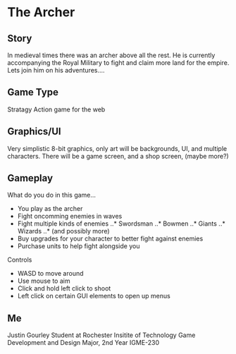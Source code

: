# The Archer

## Story
In medieval times there was an archer above all the rest. He is currently accompanying the Royal Military to fight and claim more land for the empire. Lets join him on his adventures....

## Game Type
Stratagy Action game for the web

## Graphics/UI
Very simplistic 8-bit graphics, only art will be backgrounds, UI, and multiple characters. There will be a game screen, and a shop screen, (maybe more?)

## Gameplay
What do you do in this game...
* You play as the archer
* Fight oncomming enemies in waves
* Fight multiple kinds of enemies
..* Swordsman
..* Bowmen
..* Giants
..* Wizards
..* (and possibly more)
* Buy upgrades for your character to better fight against enemies
* Purchase units to help fight alongside you

Controls
* WASD to move around
* Use mouse to aim
* Click and hold left click to shoot
* Left click on certain GUI elements to open up menus

## Me
Justin Gourley
Student at Rochester Insitite of Technology
Game Development and Design Major, 2nd Year
IGME-230
